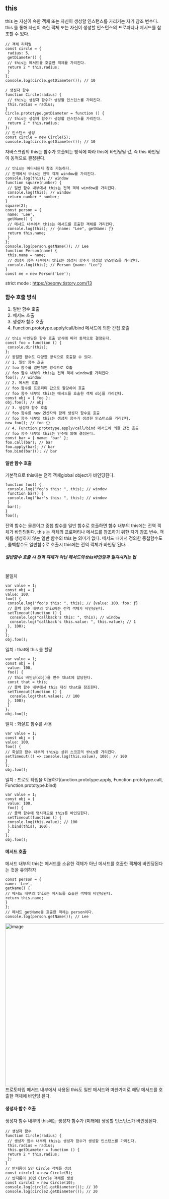 ## this

this 는 자신이 속한 객체 또는 자신이 생성할 인스턴스를 가리키는 자기 참조 변수다.</br>
this 를 통해 자신이 속한 객체 또는 자신이 생성할 인스턴스의 프로퍼티나 메서드를 참조할 수 있다.

```
// 객체 리터럴
const circle = {
 radius: 5,
 getDiameter() {
 // this는 메서드를 호출한 객체를 가리킨다.
 return 2 * this.radius;
 }
};
console.log(circle.getDiameter()); // 10
```

```
/ 생성자 함수
function Circle(radius) {
 // this는 생성자 함수가 생성할 인스턴스를 가리킨다.
 this.radius = radius;
}
Circle.prototype.getDiameter = function () {
 // this는 생성자 함수가 생성할 인스턴스를 가리킨다.
 return 2 * this.radius;
};
// 인스턴스 생성
const circle = new Circle(5);
console.log(circle.getDiameter()); // 10
```

자바스크립의 this는 함수가 호출되는 방식에 따라 this에 바인딩될 값, 즉 this 바인딩이 동적으로 결정된다.

```
// this는 어디서든지 참조 가능하다.
// 전역에서 this는 전역 객체 window를 가리킨다.
console.log(this); // window
function square(number) {
 // 일반 함수 내부에서 this는 전역 객체 window를 가리킨다.
 console.log(this); // window
 return number * number;
}
square(2);
const person = {
 name: 'Lee',
 getName() {
 // 메서드 내부에서 this는 메서드를 호출한 객체를 가리킨다.
 console.log(this); // {name: "Lee", getName: ƒ}
 return this.name;
 }
};
console.log(person.getName()); // Lee
function Person(name) {
 this.name = name;
 // 생성자 함수 내부에서 this는 생성자 함수가 생성할 인스턴스를 가리킨다.
 console.log(this); // Person {name: "Lee"}
}
const me = new Person('Lee');
```

strict mode :  https://beomy.tistory.com/13


### 함수 호출 방식

1. 일반 함수 호출
2. 메서드 호출
3. 생성자 함수 호출
4. Function.prototype.apply/call/bind 메서드에 의한 간접 호출

```
// this 바인딩은 함수 호출 방식에 따라 동적으로 결정된다.
const foo = function () {
 console.dir(this);
};
// 동일한 함수도 다양한 방식으로 호출할 수 있다.
// 1. 일반 함수 호출
// foo 함수를 일반적인 방식으로 호출
// foo 함수 내부의 this는 전역 객체 window를 가리킨다.
foo(); // window
// 2. 메서드 호출
// foo 함수를 프로퍼티 값으로 할당하여 호출
// foo 함수 내부의 this는 메서드를 호출한 객체 obj를 가리킨다.
const obj = { foo };
obj.foo(); // obj
// 3. 생성자 함수 호출
// foo 함수를 new 연산자와 함께 생성자 함수로 호출
// foo 함수 내부의 this는 생성자 함수가 생성한 인스턴스를 가리킨다.
new foo(); // foo {}
// 4. Function.prototype.apply/call/bind 메서드에 의한 간접 호출
// foo 함수 내부의 this는 인수에 의해 결정된다.
const bar = { name: 'bar' };
foo.call(bar); // bar
foo.apply(bar); // bar
foo.bind(bar)(); // bar
```

#### 일반 함수 호출

기본적으로 this에는 전역 객체global object가 바인딩된다. 

```
function foo() {
 console.log("foo's this: ", this); // window
 function bar() {
 console.log("bar's this: ", this); // window
 }
 bar();
}
foo();
```
 전역 함수는 물론이고 중첩 함수를 일반 함수로 호출하면 함수 내부의 this에는 전역 객체가 바인딩된다.
 this 는 객체의 프로퍼티나 메서드를 참조하기 위한 자기 참조 변수. 
 객체를 생성하지 않는 일반 함수의 this 는 의미가 없다.
 메서드 내에서 정의한 중첩함수도 , 콜백함수도 일반함수로 호출시 this에는 전역 객체가 바인딩 된다.
 
 ##### 일반함수 호출 시 전역 객체가 아닌 메서드의 this바인딩과 일치시키는 법<br/><br/>
 
 불일치
 ```
 var value = 1;
 const obj = {
 value: 100,
 foo() {
  console.log("foo's this: ", this); // {value: 100, foo: ƒ}
  // 콜백 함수 내부의 this에는 전역 객체가 바인딩된다.
  setTimeout(function () {
   console.log("callback's this: ", this); // window
   console.log("callback's this.value: ", this.value); // 1
  }, 100);
 }
};
obj.foo();
 ```
 
일치 : that에 this 를 할당
```
var value = 1;
const obj = {
 value: 100,
 foo() {
 // this 바인딩(obj)을 변수 that에 할당한다.
 const that = this;
 // 콜백 함수 내부에서 this 대신 that을 참조한다.
 setTimeout(function () {
  console.log(that.value); // 100
 }, 100);
 }
};
obj.foo();
 ```
 일치 : 화살표 함수를 사용
 ```
 var value = 1;
const obj = {
 value: 100,
 foo() {
 // 화살표 함수 내부의 this는 상위 스코프의 this를 가리킨다.
 setTimeout(() => console.log(this.value), 100); // 100
 }
};
obj.foo();
```

일치 : 프로토 타입을 이용하기(unction.prototype.apply, Function.prototype.call, Function.prototype.bind)
```
var value = 1;
const obj = {
 value: 100,
 foo() {
 // 콜백 함수에 명시적으로 this를 바인딩한다.
 setTimeout(function () {
 console.log(this.value); // 100
 }.bind(this), 100);
 }
};
obj.foo();
```

 
 
 
 #### 메서드 호출
 
 메서드 내부의 this는 메서드를 소유한 객체가 아닌 메서드를 호출한 객체에 바인딩된다는 것을 유의하자

 ```
 const person = {
 name: 'Lee',
 getName() {
 // 메서드 내부의 this는 메서드를 호출한 객체에 바인딩된다.
 return this.name;
 }
};
// 메서드 getName을 호출한 객체는 person이다.
console.log(person.getName()); // Lee
```
<img width="517" alt="image" src="https://user-images.githubusercontent.com/105151560/184317427-08976291-02f7-4ca8-979d-91ae705908b4.png">
프로토타입 메서드 내부에서 사용된 this도 일반 메서드와 마찬가지로 해당 메서드를 호출한 객체에 바인딩 된다.


#### 생성자 함수 호출
생성자 함수 내부의 this에는 생성자 함수가 (미래에) 생성할 인스턴스가 바인딩된다.
```
// 생성자 함수
function Circle(radius) {
 // 생성자 함수 내부의 this는 생성자 함수가 생성할 인스턴스를 가리킨다.
 this.radius = radius;
 this.getDiameter = function () {
 return 2 * this.radius;
 };
}
// 반지름이 5인 Circle 객체를 생성
const circle1 = new Circle(5);
// 반지름이 10인 Circle 객체를 생성
const circle2 = new Circle(10);
console.log(circle1.getDiameter()); // 10
console.log(circle2.getDiameter()); // 20
```




